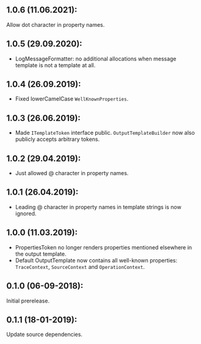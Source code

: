 ## 1.0.6 (11.06.2021):

Allow dot character in property names.

## 1.0.5 (29.09.2020):

* LogMessageFormatter: no additional allocations when message template is not a template at all.

## 1.0.4 (26.09.2019):

* Fixed lowerCamelCase `WellKnownProperties`.

## 1.0.3 (26.06.2019):

* Made `ITemplateToken` interface public. `OutputTemplateBuilder` now also publicly accepts arbitrary tokens.

## 1.0.2 (29.04.2019):

* Just allowed @ character in property names.

## 1.0.1 (26.04.2019):

* Leading @ character in property names in template strings is now ignored.

## 1.0.0 (11.03.2019):

* PropertiesToken no longer renders properties mentioned elsewhere in the output template.
* Default OutputTemplate now contains all well-known properties: `TraceContext`, `SourceContext` and `OperationContext`.

## 0.1.0 (06-09-2018): 

Initial prerelease.

## 0.1.1 (18-01-2019):

Update source dependencies.
